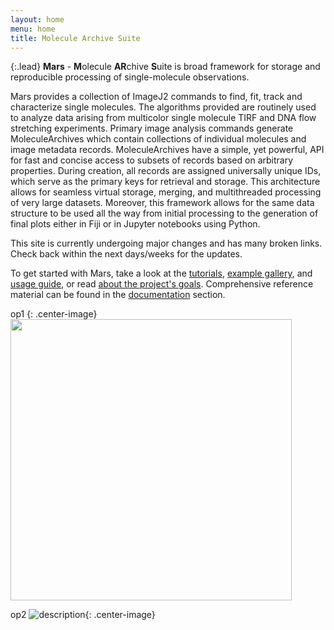 ```yaml
---
layout: home
menu: home
title: Molecule Archive Suite
---
```


{:.lead}
**Mars** - **M**olecule **AR**chive **S**uite is broad framework for storage and reproducible processing of single-molecule observations.

Mars provides a collection of ImageJ2 commands to find, fit, track and characterize single molecules. The algorithms provided are routinely used to analyze data arising from multicolor single molecule TIRF and DNA flow stretching experiments. Primary image analysis commands generate MoleculeArchives which contain collections of individual molecules and image metadata records. MoleculeArchives have a simple, yet powerful, API for fast and concise access to subsets of records based on arbitrary properties. During creation, all records are assigned universally unique IDs, which serve as the primary keys for retrieval and storage. This architecture allows for seamless virtual storage, merging, and multithreaded processing of very large datasets. Moreover, this framework allows for the same data structure to be used all the way from initial processing to the generation of final plots either in Fiji or in Jupyter notebooks using Python.

This site is currently undergoing major changes and has many broken links. Check back within the next days/weeks for the updates.

To get started with Mars, take a look at the [tutorials](tutorials), [example gallery](examples), and [usage guide](usage), or read [about the project's goals](about). Comprehensive reference material can be found in the [documentation](docs) section.

op1
{: .center-image}
<img align='center' src='{{site.baseurl}}/assets/200417_status_full.gif' width='450' />

op2
![description]({site.baseurl}}/assets/200417_status_full.gif){: .center-image}
